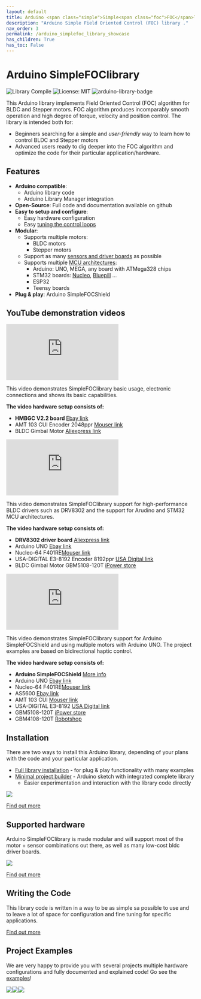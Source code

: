 ```yaml
---
layout: default
title: Arduino <span class="simple">Simple<span class="foc">FOC</span>library</span>
description: "Arduino Simple Field Oriented Control (FOC) library ."
nav_order: 3
permalink: /arduino_simplefoc_library_showcase
has_children: True
has_toc: False
---
```



# Arduino <span class="simple">Simple<span class="foc">FOC</span>library</span>

![Library Compile](https://github.com/simplefoc/Arduino-FOC/workflows/Library%20Compile/badge.svg)
![License: MIT](https://img.shields.io/badge/License-MIT-yellow.svg)
![arduino-library-badge](https://www.ardu-badge.com/badge/Simple%20FOC.svg?)

This Arduino library implements Field Oriented Control (FOC) algorithm for BLDC and Stepper motors. FOC algorithm produces incomparably smooth operation and high degree of torque, velocity and position control.
The library is intended both for: 
- Beginners searching for a simple and *user-friendly* way to learn how to control BLDC and Stepper motors 
- Advanced users ready to dig deeper into the FOC algorithm and optimize the code for their particular application/hardware.

## Features
- **Arduino compatible**: 
   - Arduino library code
  - Arduino Library Manager integration
- **Open-Source**: Full code and documentation available on github
- **Easy to setup and configure**: 
  - Easy hardware configuration
  - Easy [tuning the control loops](motion_control)
- **Modular**:
  - Supports multiple motors:
     - BLDC motors
     - Stepper motors
  - Support as many [sensors and  driver boards](supported_hardware) as possible
  - Supports multiple [MCU architectures](microcontrollers):
     - Arduino: UNO, MEGA, any board with ATMega328 chips
     - STM32 boards: [Nucleo](https://www.st.com/en/evaluation-tools/stm32-nucleo-boards.html), [Bluepill](https://stm32-base.org/boards/STM32F103C8T6-Blue-Pill.html) ...
     - ESP32
     - Teensy boards
- **Plug & play**: Arduino <span class="simple">Simple<span class="foc">FOC</span>Shield</span> 

## YouTube demonstration videos
<iframe class="youtube" src="https://www.youtube.com/embed/Y5kLeqTc6Zk" frameborder="0" allow="accelerometer; autoplay; encrypted-media; gyroscope; picture-in-picture" allowfullscreen></iframe>

This video demonstrates <span class="simple">Simple<span class="foc">FOC</span>library</span> basic usage, electronic connections and shows its basic capabilities.

**The video hardware setup consists of:**
<ul class="width60">
<li> 
<b>HMBGC V2.2 board </b> <a class="pull-right" href="https://www.ebay.com/itm/HMBGC-V2-0-3-Axle-Gimbal-Controller-Control-Plate-Board-Module-with-Sensor/351497840990?hash=item51d6e7695e:g:BAsAAOSw0QFXBxrZ">Ebay link <span class="fa fa-link"></span></a>
</li>
<li>
AMT 103 CUI Encoder 2048ppr <a class="pull-right" href="https://www.mouser.fr/ProductDetail/CUI-Devices/AMT103-V?qs=%2Fha2pyFaduivK%252B0pk7%2Fn5JVYn0KI22hXp9BVM%2FOAA64YDfmI%2FUQlRWDW0CMgz3WfQ6GDou4mx58%3D">Mouser link <span class="fa fa-link"></span></a>
</li>
<li>
BLDC Gimbal Motor  <a class="pull-right" href="https://fr.aliexpress.com/item/32483131130.html?spm=a2g0o.productlist.0.0.6ddd749fFd3u9E&algo_pvid=a67f2ec1-5341-4f97-ba3e-720e24f6c4fb&algo_expid=a67f2ec1-5341-4f97-ba3e-720e24f6c4fb-10&btsid=0b0a187915885172220541390e7eed&ws_ab_test=searchweb0_0,searchweb201602_,searchweb201603_">Aliexpress link <span class="fa fa-link"></span></a>
</li>
</ul> 

<iframe class="youtube" src="https://www.youtube.com/embed/RI4nNMF608I" frameborder="0" allow="accelerometer; autoplay; encrypted-media; gyroscope; picture-in-picture" allowfullscreen></iframe>

This video demonstrates <span class="simple">Simple<span class="foc">FOC</span>library</span> support for high-performance BLDC drivers such as DRV8302 and the support for Arudino and STM32 MCU architectures. 

**The video hardware setup consists of:**
<ul class="width60">
<li>
<b>DRV8302 driver board</b> <a class="pull-right" href="https://bit.ly/2BZZ5fG">Aliexpress link <span class="fa fa-link"></span></a>
</li>
<li> 
Arduino UNO <a class="pull-right" href="https://www.ebay.com/itm/HMBGC-V2-0-3-Axle-Gimbal-Controller-Control-Plate-Board-Module-with-Sensor/351497840990?hash=item51d6e7695e:g:BAsAAOSw0QFXBxrZ">Ebay link <span class="fa fa-link"></span></a>
</li>
<li> 
Nucleo-64 F401RE<a class="pull-right" href="https://www.mouser.fr/ProductDetail/STMicroelectronics/NUCLEO-F401RE?qs=fK8dlpkaUMvGeToFJ6rzdA%3D%3D">Mouser link <span class="fa fa-link"></span></a>
</li>
<li>
USA-DIGITAL E3-8192 Encoder 8192ppr  <a class="pull-right" href="https://www.usdigital.com/products/encoders/incremental/kit/E3">USA Digital link <span class="fa fa-link"></span></a>
</li>
<li>
BLDC Gimbal Motor GBM5108-120T <a class="pull-right" href="https://www.onedrone.com/store/ipower-gbm5108-120t-gimbal-motor.html">iPower store <span class="fa fa-link"></span></a>
</li>
</ul> 

<iframe class="youtube" src="https://www.youtube.com/embed/xTlv1rPEqv4" frameborder="0" allow="accelerometer; autoplay; encrypted-media; gyroscope; picture-in-picture" allowfullscreen></iframe>

This video demonstrates <span class="simple">Simple<span class="foc">FOC</span>library</span> support for Arduino <span class="simple">Simple<span class="foc">FOC</span>Shield</span> and using multiple motors with Arduino UNO. The project examples are based on bidirectional haptic control. 

**The video hardware setup consists of:**
<ul class="width60">
<li>
<b>Arduino <span class="simple">Simple<span class="foc">FOC</span>Shield</span></b> <a class="pull-right" href="arduino_simplefoc_shield_showcase">More info <span class="fa fa-link"></span></a>
</li>
<li> 
Arduino UNO <a class="pull-right" href="https://www.ebay.com/itm/HMBGC-V2-0-3-Axle-Gimbal-Controller-Control-Plate-Board-Module-with-Sensor/351497840990?hash=item51d6e7695e:g:BAsAAOSw0QFXBxrZ">Ebay link <span class="fa fa-link"></span></a>
</li>
<li> 
Nucleo-64 F401RE<a class="pull-right" href="https://www.mouser.fr/ProductDetail/STMicroelectronics/NUCLEO-F401RE?qs=fK8dlpkaUMvGeToFJ6rzdA%3D%3D">Mouser link <span class="fa fa-link"></span></a>
</li>
<li> 
AS5600  <a class="pull-right" href="https://www.ebay.com/itm/1PC-New-AS5600-magnetic-encoder-sensor-module-12bit-high-precision/303401254431?hash=item46a41fbe1f:g:nVwAAOSwTJJd8zRK">Ebay link <span class="fa fa-link"></span></a>
</li>
<li>
AMT 103 CUI <a class="pull-right" href="https://www.mouser.fr/ProductDetail/CUI-Devices/AMT103-V?qs=%2Fha2pyFaduivK%252B0pk7%2Fn5JVYn0KI22hXp9BVM%2FOAA64YDfmI%2FUQlRWDW0CMgz3WfQ6GDou4mx58%3D">Mouser link <span class="fa fa-link"></span></a>
</li>
<li>
USA-DIGITAL E3-8192  <a class="pull-right" href="https://www.usdigital.com/products/encoders/incremental/kit/E3">USA Digital link <span class="fa fa-link"></span></a>
</li>
<li>
GBM5108-120T <a class="pull-right" href="https://www.onedrone.com/store/ipower-gbm5108-120t-gimbal-motor.html">iPower store <span class="fa fa-link"></span></a>
</li>
<li>
GBM4108-120T <a class="pull-right" href="https://www.robotshop.com/en/ipower-gbm4108h-120t-gimbal-motor.html">Robotshop <span class="fa fa-link"></span></a>
</li>
</ul> 


## Installation
There are two ways to install this Arduino library, depending of your plans with the code and your particular application.
- [Full library installation](library_download) - for plug & play functionality with many examples 
- [Minimal project builder](minimal_download) - Arduino sketch with integrated complete library
    - Easier experimentation and interaction with the library code directly

<img src="extras/Images/alm.gif" class="width50">

[Find out more <i class="fa  fa-external-link"></i>](installation)


## Supported hardware
Arduino <span class="simple">Simple<span class="foc">FOC</span>library</span> is made modular and will support most of the motor + sensor combinations out there, as well as many low-cost bldc driver boards.
<p><img src="extras/Images/connection.gif" class="width50"></p>

[Find out more <i class="fa  fa-external-link"></i>](supported_hardware)

## Writing the Code
This library code is written in a way to be as simple sa possible to use and to leave a lot of space for configuration and fine tuning for specific applications. 

[Find out more <i class="fa  fa-external-link"></i>](code)


## Project Examples 
We are very happy to provide you with several projects multiple hardware configurations and fully documented and explained code!
Go see the [examples](examples)!
<p style="width:100%">
<a href="position_control_example"><img src="extras/Images/position_control_example.jpg" class="img200 img_half"></a><a href="velocity_control_example"><img src="extras/Images/hmbgc_v22_velocity_control.jpg" class="img200 img_half"></a><a href="simplefoc_pendulum"><img src="extras/Images/foc_pendulum.jpg" class="img200 img_half"></a>
</p>